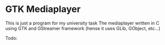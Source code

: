 # GTK Mediaplayer
This is just a program for my university task
The mediaplayer written in C using GTK and GStreamer framework (hense it uses GLib, GObject, etc...)

Todo:

